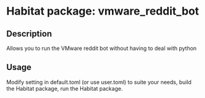 # Habitat package: vmware_reddit_bot

## Description

Allows you to run the VMware reddit bot without having to deal with python

## Usage

Modify setting in default.toml (or use user.toml) to suite your needs, build the Habitat package, run the Habitat package.
